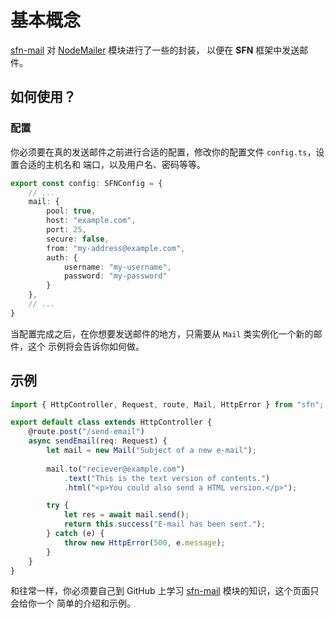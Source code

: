 <!-- title: 电子邮件; order: 15 -->
# 基本概念

[sfn-mail](https://github.com/hyurl/sfn-mail) 对 
[NodeMailer](https://github.com/nodemailer/nodemailer) 模块进行了一些的封装，
以便在 **SFN** 框架中发送邮件。

## 如何使用？

### 配置

你必须要在真的发送邮件之前进行合适的配置，修改你的配置文件 `config.ts`，设置合适的主机名和
端口，以及用户名、密码等等。

```typescript
export const config: SFNConfig = {
    // ...
    mail: {
        pool: true,
        host: "example.com",
        port: 25,
        secure: false,
        from: "my-address@example.com",
        auth: {
            username: "my-username",
            password: "my-password"
        }
    },
    // ...
}
```

当配置完成之后，在你想要发送邮件的地方，只需要从 `Mail` 类实例化一个新的邮件，这个
示例将会告诉你如何做。

## 示例

```typescript
import { HttpController, Request, route, Mail, HttpError } from "sfn";

export default class extends HttpController {
    @route.post("/send-email")
    async sendEmail(req: Request) {
        let mail = new Mail("Subject of a new e-mail");
        
        mail.to("reciever@example.com")
            .text("This is the text version of contents.")
            .html("<p>You could also send a HTML version.</p>");

        try {
            let res = await mail.send();
            return this.success("E-mail has been sent.");
        } catch (e) {
            throw new HttpError(500, e.message);
        }
    }
}
```

和往常一样，你必须要自己到 GitHub 上学习 
[sfn-mail](https://github.com/hyurl/sfn-mail) 模块的知识，这个页面只会给你一个
简单的介绍和示例。
